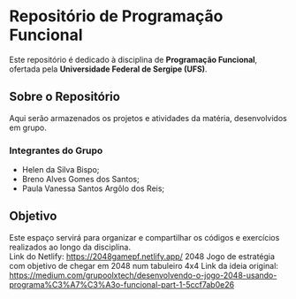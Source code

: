 # Repositório de Programação Funcional  

Este repositório é dedicado à disciplina de **Programação Funcional**, ofertada pela **Universidade Federal de Sergipe (UFS)**.  

## Sobre o Repositório  
Aqui serão armazenados os projetos e atividades da matéria, desenvolvidos em grupo.

### Integrantes do Grupo  
- Helen da Silva Bispo;
- Breno Alves Gomes dos Santos;
- Paula Vanessa Santos Argôlo dos Reis;

## Objetivo  
Este espaço servirá para organizar e compartilhar os códigos e exercícios realizados ao longo da disciplina.  
Link do Netlify: https://2048gamepf.netlify.app/
2048 Jogo de estratégia com objetivo de chegar em 2048 num tabuleiro 4x4
Link da ideia original: https://medium.com/grupoolxtech/desenvolvendo-o-jogo-2048-usando-programa%C3%A7%C3%A3o-funcional-part-1-5ccf7ab0e26
